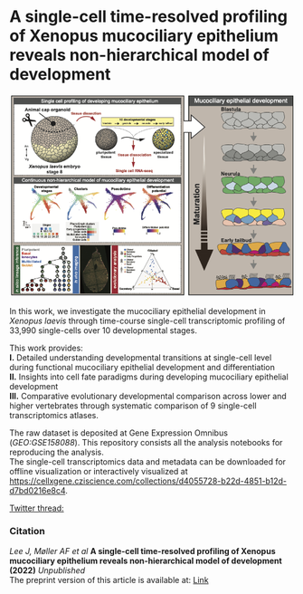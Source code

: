# A single-cell time-resolved profiling of Xenopus mucociliary epithelium reveals non-hierarchical model of development
![Graphical Abstract](figs/graphical_abstract.png)

In this work, we investigate the mucociliary epithelial development in _Xenopus laevis_ through time-course single-cell transcriptomic profiling of 33,990 single-cells over 10 developmental stages.  

This work provides:  <br/>
**I.** Detailed understanding developmental transitions at single-cell level during functional mucociliary epithelial development and differentiation  
**II.** Insights into cell fate paradigms during developing mucociliary epithelial development  
**III.** Comparative evolutionary developmental comparison across lower and higher vertebrates through systematic comparison of 9 single-cell transcriptomics atlases.  

The raw dataset is deposited at Gene Expression Omnibus (_GEO:GSE158088_). This repository consists all the analysis notebooks for reproducing the analysis.   <br/>
The single-cell transcriptomics data and metadata can be downloaded for offline visualization or interactively visualized at https://cellxgene.cziscience.com/collections/d4055728-b22d-4851-b12d-d7bd0216e8c4.  <br/>


[Twitter thread:]( https://twitter.com/kedar_natarajan)


### Citation
_Lee J, Møller AF et al_ **A single-cell time-resolved profiling of Xenopus mucociliary epithelium reveals non-hierarchical model of development (2022)** *_Unpublished_*  <br/>
The preprint version of this article is available at: [Link](https://doi.org/XXXXX)  
